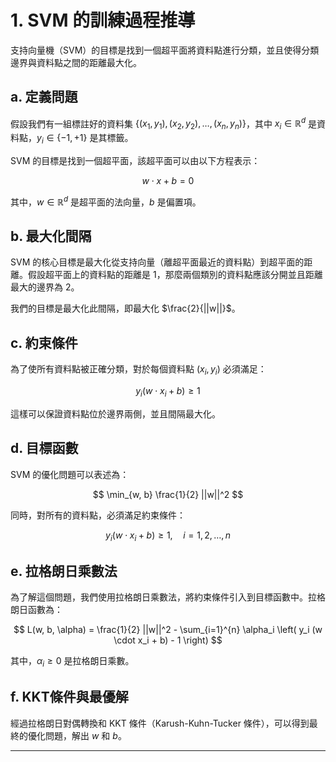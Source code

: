 # 1. SVM 的訓練過程推導

支持向量機（SVM）的目標是找到一個超平面將資料點進行分類，並且使得分類邊界與資料點之間的距離最大化。

## a. 定義問題

假設我們有一組標註好的資料集 $\{(x_1, y_1), (x_2, y_2), \dots, (x_n, y_n)\}$，其中 $x_i \in \mathbb{R}^d$ 是資料點，$y_i \in \{-1, +1\}$ 是其標籤。

SVM 的目標是找到一個超平面，該超平面可以由以下方程表示：

$$
w \cdot x + b = 0
$$

其中，$w \in \mathbb{R}^d$ 是超平面的法向量，$b$ 是偏置項。

## b. 最大化間隔

SVM 的核心目標是最大化從支持向量（離超平面最近的資料點）到超平面的距離。假設超平面上的資料點的距離是 1，那麼兩個類別的資料點應該分開並且距離最大的邊界為 2。

我們的目標是最大化此間隔，即最大化 $\frac{2}{||w||}$。

## c. 約束條件

為了使所有資料點被正確分類，對於每個資料點 $(x_i, y_i)$ 必須滿足：

$$
y_i (w \cdot x_i + b) \geq 1
$$

這樣可以保證資料點位於邊界兩側，並且間隔最大化。

## d. 目標函數

SVM 的優化問題可以表述為：

$$
\min_{w, b} \frac{1}{2} ||w||^2
$$

同時，對所有的資料點，必須滿足約束條件：

$$
y_i (w \cdot x_i + b) \geq 1, \quad i = 1, 2, \dots, n
$$

## e. 拉格朗日乘數法

為了解這個問題，我們使用拉格朗日乘數法，將約束條件引入到目標函數中。拉格朗日函數為：

$$
L(w, b, \alpha) = \frac{1}{2} ||w||^2 - \sum_{i=1}^{n} \alpha_i \left( y_i (w \cdot x_i + b) - 1 \right)
$$

其中，$\alpha_i \geq 0$ 是拉格朗日乘數。

## f. KKT條件與最優解

經過拉格朗日對偶轉換和 KKT 條件（Karush-Kuhn-Tucker 條件），可以得到最終的優化問題，解出 $w$ 和 $b$。

---
